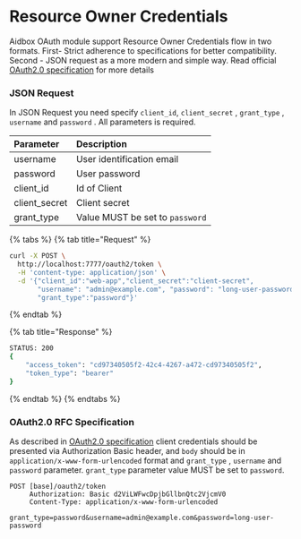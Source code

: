 # Resource Owner Credentials

Aidbox OAuth module support Resource Owner Credentials flow in two formats. First- Strict adherence to specifications for better compatibility. Second - JSON request as a more modern and simple way. Read official [OAuth2.0 specification](https://tools.ietf.org/html/rfc6749#section-4.3) for more details

### JSON Request

In JSON Request you need specify `client_id`, `client_secret` ,  `grant_type` ,  `username` and `password` .  All parameters is required.

| Parameter | Description |
| :--- | :--- |
| username | User identification email |
| password | User password |
| client\_id | Id of Client |
| client\_secret | Client secret |
| grant\_type | Value MUST be set to  `password` |

{% tabs %}
{% tab title="Request" %}
```bash
curl -X POST \
  http://localhost:7777/oauth2/token \
  -H 'content-type: application/json' \
  -d '{"client_id":"web-app","client_secret":"client-secret", 
       "username": "admin@example.com", "password": "long-user-password",
       "grant_type":"password"}'
```
{% endtab %}

{% tab title="Response" %}
```bash
STATUS: 200
{
    "access_token": "cd97340505f2-42c4-4267-a472-cd97340505f2",
    "token_type": "bearer"
}
```
{% endtab %}
{% endtabs %}

### OAuth2.0 RFC Specification

As described in [OAuth2.0 specification](https://tools.ietf.org/html/rfc6749#section-4.4) client credentials  should be presented via Authorization Basic header, and `body` should be in `application/x-www-form-urlencoded` format  and `grant_type` , `username` and `password` parameter. `grant_type` parameter value MUST be set to `password`.

```text
POST [base]/oauth2/token
     Authorization: Basic d2ViLWFwcDpjbGllbnQtc2VjcmV0
     Content-Type: application/x-www-form-urlencoded
     
grant_type=password&username=admin@example.com&password=long-user-password
```




